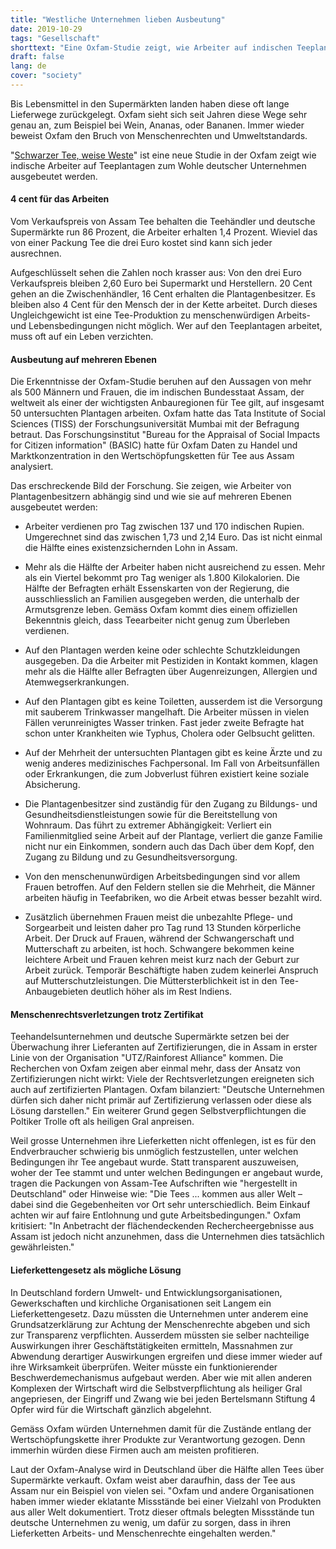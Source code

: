 ```yaml
---
title: "Westliche Unternehmen lieben Ausbeutung"
date: 2019-10-29
tags: "Gesellschaft"
shorttext: "Eine Oxfam-Studie zeigt, wie Arbeiter auf indischen Teeplantagen ausgebeutet werden. Davon profitieren westliche Unternehmen."
draft: false
lang: de
cover: "society"
---
```


Bis Lebensmittel in den Supermärkten landen haben diese oft lange Lieferwege zurückgelegt. Oxfam sieht sich seit Jahren diese Wege sehr genau an, zum Beispiel bei Wein, Ananas, oder Bananen. Immer wieder beweist Oxfam den Bruch von Menschenrechten und Umweltstandards.

"[Schwarzer Tee, weise Weste](/static/downloads/schwarzer-tee-weisse-weste-assam.pdf "Schwarzer Tee, weisse Weste.")" ist eine neue Studie in der Oxfam zeigt wie indische Arbeiter auf Teeplantagen zum Wohle deutscher Unternehmen ausgebeutet werden.

#### 4 cent für das Arbeiten

Vom Verkaufspreis von Assam Tee behalten die Teehändler und deutsche Supermärkte run 86 Prozent, die Arbeiter erhalten 1,4 Prozent. Wieviel das von einer Packung Tee die drei Euro kostet sind kann sich jeder ausrechnen. 

Aufgeschlüsselt sehen die Zahlen noch krasser aus: Von den drei Euro Verkaufspreis bleiben 2,60 Euro bei Supermarkt und Herstellern. 20 Cent gehen an die Zwischenhändler, 16 Cent erhalten die Plantagenbesitzer. Es bleiben also 4 Cent für den Mensch der in der Kette arbeitet. Durch dieses Ungleichgewicht ist eine Tee-Produktion zu menschenwürdigen Arbeits- und Lebensbedingungen nicht möglich. Wer auf den Teeplantagen arbeitet, muss oft auf ein Leben verzichten.

#### Ausbeutung auf mehreren Ebenen

Die Erkenntnisse der Oxfam-Studie beruhen auf den Aussagen von mehr als 500 Männern und Frauen, die im indischen Bundesstaat Assam, der weltweit als einer der wichtigsten Anbauregionen für Tee gilt, auf insgesamt 50 untersuchten Plantagen arbeiten. Oxfam hatte das Tata Institute of Social Sciences (TISS) der Forschungsuniversität Mumbai mit der Befragung betraut. Das Forschungsinstitut "Bureau for the Appraisal of Social Impacts for Citizen information" (BASIC) hatte für Oxfam Daten zu Handel und Marktkonzentration in den Wertschöpfungsketten für Tee aus Assam analysiert.

Das erschreckende Bild der Forschung. Sie zeigen, wie Arbeiter von Plantagenbesitzern abhängig sind und wie sie auf mehreren Ebenen ausgebeutet werden:

  - Arbeiter verdienen pro Tag zwischen 137 und 170 indischen Rupien. Umgerechnet sind das zwischen 1,73 und 2,14 Euro. Das ist nicht einmal die Hälfte eines existenzsichernden Lohn in Assam.
 
  - Mehr als die Hälfte der Arbeiter haben nicht ausreichend zu essen. Mehr als ein Viertel bekommt pro Tag weniger als 1.800 Kilokalorien. Die Hälfte der Befragten erhält Essenskarten von der Regierung, die ausschliesslich an Familien ausgegeben werden, die unterhalb der Armutsgrenze leben. Gemäss Oxfam kommt dies einem offiziellen Bekenntnis gleich, dass Teearbeiter nicht genug zum Überleben verdienen.
 
  - Auf den Plantagen werden keine oder schlechte Schutzkleidungen ausgegeben. Da die Arbeiter mit Pestiziden in Kontakt kommen, klagen mehr als die Hälfte aller Befragten über Augenreizungen, Allergien und Atemwegserkrankungen.
 
  - Auf den Plantagen gibt es keine Toiletten, ausserdem ist die Versorgung mit sauberem Trinkwasser mangelhaft. Die Arbeiter müssen in vielen Fällen verunreinigtes Wasser trinken. Fast jeder zweite Befragte hat schon unter Krankheiten wie Typhus, Cholera oder Gelbsucht gelitten.
 
  - Auf der Mehrheit der untersuchten Plantagen gibt es keine Ärzte und zu wenig anderes medizinisches Fachpersonal. Im Fall von Arbeitsunfällen oder Erkrankungen, die zum Jobverlust führen existiert keine soziale Absicherung.
 
  - Die Plantagenbesitzer sind zuständig für den Zugang zu Bildungs- und Gesundheitsdienstleistungen sowie für die Bereitstellung von Wohnraum. Das führt zu extremer Abhängigkeit: Verliert ein Familienmitglied seine Arbeit auf der Plantage, verliert die ganze Familie nicht nur ein Einkommen, sondern auch das Dach über dem Kopf, den Zugang zu Bildung und zu Gesundheitsversorgung.
 
  - Von den menschenunwürdigen Arbeitsbedingungen sind vor allem Frauen betroffen. Auf den Feldern stellen sie die Mehrheit, die Männer arbeiten häufig in Teefabriken, wo die Arbeit etwas besser bezahlt wird.
 
  - Zusätzlich übernehmen Frauen meist die unbezahlte Pflege- und Sorgearbeit und leisten daher pro Tag rund 13 Stunden körperliche Arbeit. Der Druck auf Frauen, während der Schwangerschaft und Mutterschaft zu arbeiten, ist hoch. Schwangere bekommen keine leichtere Arbeit und Frauen kehren meist kurz nach der Geburt zur Arbeit zurück. Temporär Beschäftigte haben zudem keinerlei Anspruch auf Mutterschutzleistungen. Die Müttersterblichkeit ist in den Tee-Anbaugebieten deutlich höher als im Rest Indiens.

#### Menschenrechtsverletzungen trotz Zertifikat

Teehandelsunternehmen und deutsche Supermärkte setzen bei der Überwachung ihrer Lieferanten auf Zertifizierungen, die in Assam in erster Linie von der Organisation "UTZ/Rainforest Alliance" kommen. Die Recherchen von Oxfam zeigen aber einmal mehr, dass der Ansatz von Zertifizierungen nicht wirkt: Viele der Rechtsverletzungen ereigneten sich auch auf zertifizierten Plantagen. Oxfam bilanziert: "Deutsche Unternehmen dürfen sich daher nicht primär auf Zertifizierung verlassen oder diese als Lösung darstellen." Ein weiterer Grund gegen Selbstverpflichtungen die Poltiker Trolle oft als heiligen Gral anpreisen.

Weil grosse Unternehmen ihre Lieferketten nicht offenlegen, ist es für den Endverbraucher schwierig bis unmöglich festzustellen, unter welchen Bedingungen ihr Tee angebaut wurde. Statt transparent auszuweisen, woher der Tee stammt und unter welchen Bedingungen er angebaut wurde, tragen die Packungen von Assam-Tee Aufschriften wie "hergestellt in Deutschland" oder Hinweise wie: "Die Tees ... kommen aus aller Welt – dabei sind die Gegebenheiten vor Ort sehr unterschiedlich. Beim Einkauf achten wir auf faire Entlohnung und gute Arbeitsbedingungen." Oxfam kritisiert: "In Anbetracht der flächendeckenden Rechercheergebnisse aus Assam ist jedoch nicht anzunehmen, dass die Unternehmen dies tatsächlich gewährleisten." 

#### Lieferkettengesetz als mögliche Lösung

In Deutschland fordern Umwelt- und Entwicklungsorganisationen, Gewerkschaften und kirchliche Organisationen seit Langem ein Lieferkettengesetz. Dazu müssten die Unternehmen unter anderem eine Grundsatzerklärung zur Achtung der Menschenrechte abgeben und sich zur Transparenz verpflichten. Ausserdem müssten sie selber nachteilige Auswirkungen ihrer Geschäftstätigkeiten ermitteln, Massnahmen zur Abwendung derartiger Auswirkungen ergreifen und diese immer wieder auf ihre Wirksamkeit überprüfen. Weiter müsste ein funktionierender Beschwerdemechanismus aufgebaut werden. Aber wie mit allen anderen Komplexen der Wirtschaft wird die Selbstverpflichtung als heiliger Gral angepriesen, der Eingriff und Zwang wie bei jeden Bertelsmann Stiftung 4 Opfer wird für die Wirtschaft gänzlich abgelehnt. 

Gemäss Oxfam würden Unternehmen damit für die Zustände entlang der Wertschöpfungskette ihrer Produkte zur Verantwortung gezogen. Denn immerhin würden diese Firmen auch am meisten profitieren.

Laut der Oxfam-Analyse wird in Deutschland über die Hälfte allen Tees über Supermärkte verkauft. Oxfam weist aber daraufhin, dass der Tee aus Assam nur ein Beispiel von vielen sei. "Oxfam und andere Organisationen haben immer wieder eklatante Missstände bei einer Vielzahl von Produkten aus aller Welt dokumentiert. Trotz dieser oftmals belegten Missstände tun deutsche Unternehmen zu wenig, um dafür zu sorgen, dass in ihren Lieferketten Arbeits- und Menschenrechte eingehalten werden."
